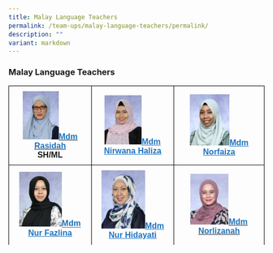 ```yaml
---
title: Malay Language Teachers
permalink: /team-ups/malay-language-teachers/permalink/
description: ""
variant: markdown
---
```

### **Malay Language Teachers**
<style type="text/css">
.tg  {border-collapse:collapse;border-spacing:0;}
.tg td{border-color:black;border-style:solid;border-width:1px;font-family:Arial, sans-serif;font-size:16px;
  overflow:hidden;padding:10px 5px;word-break:normal;}
.tg th{border-color:black;border-style:solid;border-width:1px;font-family:Arial, sans-serif;font-size:14px;
  font-weight:normal;overflow:hidden;padding:10px 5px;word-break:normal;}
.tg .tg-f4yw{background-color:#FFF;text-align:center;vertical-align:middle}
.tg .tg-vgmr{background-color:#;text-align:center;vertical-align:middle}
</style>
<table class="tg">
<thead>
			<tr><td colspan="2" class="tg-vgmr"><img style="width:47%" src="/images/Our%20Team%20UPS/Malay%20Language%20Teachers/mdm%20rasidah%20ahmad.jpg"><span style="font-weight:bold"><span style="font-weight:bold"><a rel="noopener noreferrer" target="_blank" href="mailto:rasidah_ahmad@schools.gov.sg"><span style="text-decoration;color:#1E73BE;background-color:transparent">Mdm Rasidah</span></a><br>SH/ML
				</span></span></td><td colspan="2" class="tg-vgmr"><img style="width:48%" src="/images/Our%20Team%20UPS/Malay%20Language%20Teachers/mdm%20nirwana%20haliza%20bte%20mohamed%20hal.jpg"><span style="font-weight:bold"><a rel="noopener noreferrer" target="_blank" href="mailto:nirwana_haliza_mohamed_halil@schools.gov.sg"><span style="text-decoration:underline;color:#1E73BE;background-color:transparent">Mdm Nirwana Haliza
				</span></a></span></td>
				<td colspan="2" class="tg-vgmr"><img style="width:47%" src="/images/Our%20Team%20UPS/Malay%20Language%20Teachers/Faiza.jpg"><span style="font-weight:bold"><a rel="noopener noreferrer" target="_blank" href="mailto:norfaiza_buang@schools.gov.sg"><span style="text-decoration:underline;color:#1E73BE;background-color:transparent">Mdm Norfaiza
		 </span></a></span></td></tr><tr><td colspan="2" class="tg-vgmr"><img style="width:55%" src="/images/Our%20Team%20UPS/Malay%20Language%20Teachers/Fazlina.jpg"><span style="font-weight:bold"><a rel="noopener noreferrer" target="_blank" href="mailto:fazlina_mohamed@schools.gov.sg"><span style="text-decoration:underline;color:#1E73BE;background-color:transparent">Mdm Nur Fazlina
		</span></a></span></td><td colspan="2" class="tg-vgmr"><img style="width:57%" src="/images/Our%20Team%20UPS/Malay%20Language%20Teachers/mdm%20nur%20hidayati%20bte%20mohd%20ali.jpg"><span style="font-weight:bold"><a rel="noopener noreferrer" target="_blank" href="mailto:nur_hidayati_mohd_ali@schools.gov.sg"><span style="text-decoration:underline;color:#1E73BE;background-color:transparent">Mdm Nur Hidayati
			</span></a></span></td>
				<td colspan="2" class="tg-vgmr"><img style="width:45%" src="/images/Our%20Team%20UPS/Malay%20Language%20Teachers/norlizanah.png"><span style="font-weight:bold"><span style="font-weight:bold"><a rel="noopener noreferrer" target="_blank" href="mailto:norlizanah_mohamed_nor@schools.gov.sg"><span style="text-decoration;color:#1E73BE;background-color:transparent">Mdm Norlizanah
					</span></a></span></span></td></tr><tr></tr></thead></table>